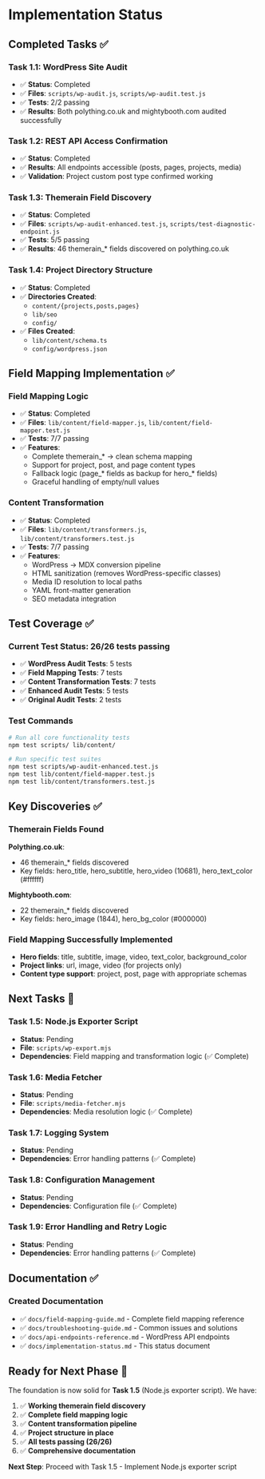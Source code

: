 # Implementation Status

## Completed Tasks ✅

### Task 1.1: WordPress Site Audit
- ✅ **Status**: Completed
- ✅ **Files**: `scripts/wp-audit.js`, `scripts/wp-audit.test.js`
- ✅ **Tests**: 2/2 passing
- ✅ **Results**: Both polything.co.uk and mightybooth.com audited successfully

### Task 1.2: REST API Access Confirmation  
- ✅ **Status**: Completed
- ✅ **Results**: All endpoints accessible (posts, pages, projects, media)
- ✅ **Validation**: Project custom post type confirmed working

### Task 1.3: Themerain Field Discovery
- ✅ **Status**: Completed
- ✅ **Files**: `scripts/wp-audit-enhanced.test.js`, `scripts/test-diagnostic-endpoint.js`
- ✅ **Tests**: 5/5 passing
- ✅ **Results**: 46 themerain_* fields discovered on polything.co.uk

### Task 1.4: Project Directory Structure
- ✅ **Status**: Completed
- ✅ **Directories Created**:
  - `content/{projects,posts,pages}`
  - `lib/seo`
  - `config/`
- ✅ **Files Created**:
  - `lib/content/schema.ts`
  - `config/wordpress.json`

## Field Mapping Implementation ✅

### Field Mapping Logic
- ✅ **Status**: Completed
- ✅ **Files**: `lib/content/field-mapper.js`, `lib/content/field-mapper.test.js`
- ✅ **Tests**: 7/7 passing
- ✅ **Features**:
  - Complete themerain_* → clean schema mapping
  - Support for project, post, and page content types
  - Fallback logic (page_* fields as backup for hero_* fields)
  - Graceful handling of empty/null values

### Content Transformation
- ✅ **Status**: Completed
- ✅ **Files**: `lib/content/transformers.js`, `lib/content/transformers.test.js`
- ✅ **Tests**: 7/7 passing
- ✅ **Features**:
  - WordPress → MDX conversion pipeline
  - HTML sanitization (removes WordPress-specific classes)
  - Media ID resolution to local paths
  - YAML front-matter generation
  - SEO metadata integration

## Test Coverage ✅

### Current Test Status: 26/26 tests passing

- ✅ **WordPress Audit Tests**: 5 tests
- ✅ **Field Mapping Tests**: 7 tests  
- ✅ **Content Transformation Tests**: 7 tests
- ✅ **Enhanced Audit Tests**: 5 tests
- ✅ **Original Audit Tests**: 2 tests

### Test Commands
```bash
# Run all core functionality tests
npm test scripts/ lib/content/

# Run specific test suites
npm test scripts/wp-audit-enhanced.test.js
npm test lib/content/field-mapper.test.js
npm test lib/content/transformers.test.js
```

## Key Discoveries ✅

### Themerain Fields Found
**Polything.co.uk**:
- 46 themerain_* fields discovered
- Key fields: hero_title, hero_subtitle, hero_video (10681), hero_text_color (#ffffff)

**Mightybooth.com**:
- 22 themerain_* fields discovered  
- Key fields: hero_image (1844), hero_bg_color (#000000)

### Field Mapping Successfully Implemented
- **Hero fields**: title, subtitle, image, video, text_color, background_color
- **Project links**: url, image, video (for projects only)
- **Content type support**: project, post, page with appropriate schemas

## Next Tasks 🚀

### Task 1.5: Node.js Exporter Script
- **Status**: Pending
- **File**: `scripts/wp-export.mjs`
- **Dependencies**: Field mapping and transformation logic (✅ Complete)

### Task 1.6: Media Fetcher
- **Status**: Pending  
- **File**: `scripts/media-fetcher.mjs`
- **Dependencies**: Media resolution logic (✅ Complete)

### Task 1.7: Logging System
- **Status**: Pending
- **Dependencies**: Error handling patterns (✅ Complete)

### Task 1.8: Configuration Management
- **Status**: Pending
- **Dependencies**: Configuration file (✅ Complete)

### Task 1.9: Error Handling and Retry Logic
- **Status**: Pending
- **Dependencies**: Error handling patterns (✅ Complete)

## Documentation ✅

### Created Documentation
- ✅ `docs/field-mapping-guide.md` - Complete field mapping reference
- ✅ `docs/troubleshooting-guide.md` - Common issues and solutions
- ✅ `docs/api-endpoints-reference.md` - WordPress API endpoints
- ✅ `docs/implementation-status.md` - This status document

## Ready for Next Phase 🎯

The foundation is now solid for **Task 1.5** (Node.js exporter script). We have:

1. ✅ **Working themerain field discovery**
2. ✅ **Complete field mapping logic** 
3. ✅ **Content transformation pipeline**
4. ✅ **Project structure in place**
5. ✅ **All tests passing (26/26)**
6. ✅ **Comprehensive documentation**

**Next Step**: Proceed with Task 1.5 - Implement Node.js exporter script
